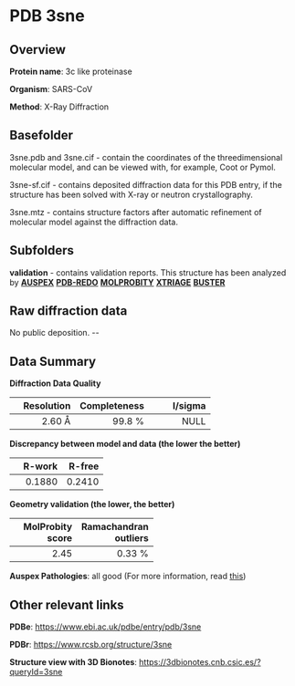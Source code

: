 # PDB 3sne

## Overview

**Protein name**: 3c like proteinase

**Organism**: SARS-CoV

**Method**: X-Ray Diffraction

## Basefolder

3sne.pdb and 3sne.cif - contain the coordinates of the threedimensional molecular model, and can be viewed with, for example, Coot or Pymol.

3sne-sf.cif - contains deposited diffraction data for this PDB entry, if the structure has been solved with X-ray or neutron crystallography.

3sne.mtz - contains structure factors after automatic refinement of molecular model against the diffraction data.

## Subfolders





**validation** - contains validation reports. This structure has been analyzed by [**AUSPEX**](https://github.com/thorn-lab/coronavirus_structural_task_force/tree/master/pdb/3c_like_proteinase/SARS-CoV/3sne/validation/auspex) [**PDB-REDO**](https://github.com/thorn-lab/coronavirus_structural_task_force/tree/master/pdb/3c_like_proteinase/SARS-CoV/3sne/validation/pdb-redo) [**MOLPROBITY**](https://github.com/thorn-lab/coronavirus_structural_task_force/tree/master/pdb/3c_like_proteinase/SARS-CoV/3sne/validation/molprobity) [**XTRIAGE**](https://github.com/thorn-lab/coronavirus_structural_task_force/blob/master/pdb/3c_like_proteinase/SARS-CoV/3sne/validation/Xtriage_output.log) [**BUSTER**](https://www.globalphasing.com/buster/wiki/index.cgi?Covid19Pdb3SNE)

## Raw diffraction data

No public deposition. --<br> 

## Data Summary
**Diffraction Data Quality**

|   | Resolution | Completeness| I/sigma |
|---|-------------:|----------------:|--------------:|
|   |2.60 Å|99.8  %|<img width=50/>NULL |

**Discrepancy between model and data (the lower the better)**

|   | **R-work**| **R-free**   
|---|-------------:|----------------:|           
||  0.1880|  0.2410|

**Geometry validation (the lower, the better)**

|   |**MolProbity<br>score**| **Ramachandran<br>outliers** 
|---|-------------:|----------------:|
||  2.45|  0.33 %|

**Auspex Pathologies**: all good (For more information, read [this](https://github.com/thorn-lab/coronavirus_structural_task_force/blob/master/pdb/3c_like_proteinase/SARS-CoV/3sne/validation/auspex/3sne_auspex_comments.txt))

 



## Other relevant links 
**PDBe**:  https://www.ebi.ac.uk/pdbe/entry/pdb/3sne
 
**PDBr**: https://www.rcsb.org/structure/3sne 

**Structure view with 3D Bionotes**: https://3dbionotes.cnb.csic.es/?queryId=3sne


